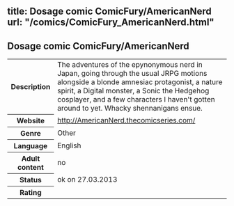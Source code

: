 title: Dosage comic ComicFury/AmericanNerd
url: "/comics/ComicFury_AmericanNerd.html"
---
Dosage comic ComicFury/AmericanNerd
-----------------------------------------

<table class="comicinfo">
<tr>
<th>Description</th><td>The adventures of the epynonymous nerd in Japan, going through the usual JRPG motions alongside a blonde amnesiac protagonist, a nature spirit, a Digital monster, a Sonic the Hedgehog cosplayer, and a few characters I haven't gotten around to yet. Whacky shennanigans ensue.</td>
</tr>
<tr>
<th>Website</th><td><a href="http://AmericanNerd.thecomicseries.com/">http://AmericanNerd.thecomicseries.com/</a></td>
</tr>
<tr>
<th>Genre</th><td>Other</td>
</tr>
<tr>
<th>Language</th><td>English</td>
</tr>
<tr>
<th>Adult content</th><td>no</td>
</tr>
<tr>
<th>Status</th><td>ok on 27.03.2013</td>
</tr>
<tr>
<th>Rating</th><td><div class="g-plusone" data-size="standard" data-annotation="bubble"
 data-href="http://AmericanNerd.thecomicseries.com/"></div></td>
</tr>
</table>
<script type="text/javascript">
  (function() {
    var po = document.createElement('script'); po.type = 'text/javascript'; po.async = true;
    po.src = 'https://apis.google.com/js/plusone.js';
    var s = document.getElementsByTagName('script')[0]; s.parentNode.insertBefore(po, s);
  })();
</script>
